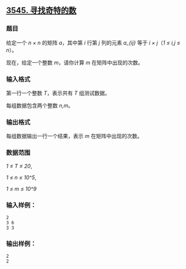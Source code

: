 ## [3545. 寻找奇特的数](https://www.acwing.com/problem/content/3548/)

### 题目

给定一个 *n × n* 的矩阵 *a*，其中第 *i* 行第 *j* 列的元素 *a_{ij}* 等于 *i × j*（*1 ≤ i,j ≤ n*）。

现在，给定一个整数 *m*，请你计算 *m* 在矩阵中出现的次数。

### 输入格式

第一行一个整数 *T*，表示共有 *T* 组测试数据。

每组数据包含两个整数 *n,m*。

### 输出格式

每组数据输出一行一个结果，表示 *m* 在矩阵中出现的次数。

### 数据范围

*1 ≤ T ≤ 20*,

*1 ≤ n ≤ 10^5*,

*1 ≤ m ≤ 10^9*

### 输入样例：

```
2
3 6
3 3
```

### 输出样例：

```
2
2
```
